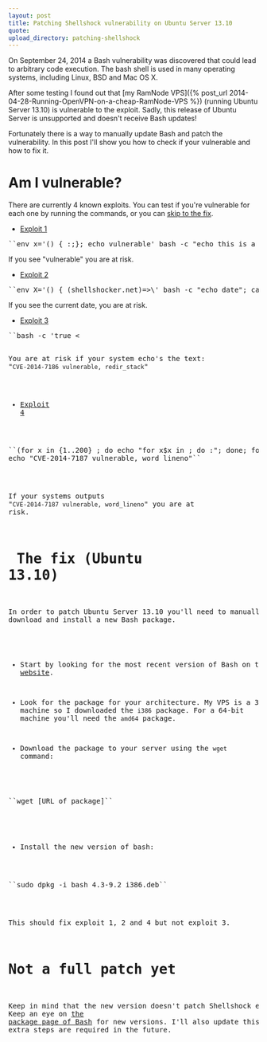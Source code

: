 ```yaml
---
layout: post
title: Patching Shellshock vulnerability on Ubuntu Server 13.10
quote: 
upload_directory: patching-shellshock
---
```


On September 24, 2014 a Bash vulnerability was discovered that could lead to arbitrary code execution. The bash shell is used in many operating systems, including Linux, BSD and Mac OS X.

After some testing I found out that [my RamNode VPS]({% post_url 2014-04-28-Running-OpenVPN-on-a-cheap-RamNode-VPS %}) (running Ubuntu Server 13.10) is vulnerable to the exploit. Sadly, this release of Ubuntu Server is unsupported and doesn't receive Bash updates!

Fortunately there is a way to manually update Bash and patch the vulnerability. In this post I'll show you how to check if your vulnerable and how to fix it.

<!--more-->

# Am I vulnerable?
There are currently 4 known exploits. You can test if you're vulnerable for each one by running the commands, or you can [skip to the fix](#thefix).

* [Exploit 1](http://web.nvd.nist.gov/view/vuln/detail?vulnId=CVE-2014-6271)
<pre>``env x='() { :;}; echo vulnerable' bash -c "echo this is a test"``</pre>
If you see "vulnerable" you are at risk.

* [Exploit 2](http://web.nvd.nist.gov/view/vuln/detail?vulnId=CVE-2014-7169)
<pre>``env X='() { (shellshocker.net)=>\' bash -c "echo date"; cat echo; rm ./echo``</pre>
If you see the current date, you are at risk.

* [Exploit 3](https://access.redhat.com/security/cve/CVE-2014-7186)
<pre>``bash -c 'true <<EOF <<EOF <<EOF <<EOF <<EOF <<EOF <<EOF <<EOF <<EOF <<EOF <<EOF <<EOF <<EOF <<EOF' || echo "CVE-2014-7186 vulnerable, redir_stack"``</pre>
You are at risk if your system echo's the text: "``CVE-2014-7186 vulnerable, redir_stack``"

* [Exploit 4](https://access.redhat.com/security/cve/CVE-2014-7187)
<pre>``(for x in {1..200} ; do echo "for x$x in ; do :"; done; for x in {1..200} ; do echo done ; done) | bash ||
echo "CVE-2014-7187 vulnerable, word_lineno"``</pre>
If your systems outputs "``CVE-2014-7187 vulnerable, word_lineno``" you are at risk.

# <a name="thefix"></a> The fix (Ubuntu 13.10)
In order to patch Ubuntu Server 13.10 you'll need to manually download and install a new Bash package.

* Start by looking for the most recent version of Bash on the [Debian Packages website](https://packages.debian.org/sid/bash).

* Look for the package for your architecture. My VPS is a 32-bit machine so I downloaded the ``i386`` package. For a 64-bit machine you'll need the ``amd64`` package.

* Download the package to your server using the ``wget`` command:
<pre>``wget [URL_of_package]``</pre>

* Install the new version of bash: 
<pre>``sudo dpkg -i bash_4.3-9.2_i386.deb``</pre>

This should fix exploit 1, 2 and 4 but not exploit 3.

# Not a full patch yet
Keep in mind that the new version doesn't patch Shellshock entirely. Keep an eye on [the package page of Bash](https://packages.debian.org/sid/bash) for new versions. I'll also update this post is extra steps are required in the future.